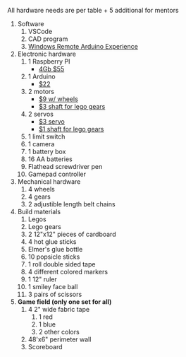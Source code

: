 All hardware needs are per table + 5 additional for mentors
1. Software
    1. VSCode
    1. CAD program
    1. [Windows Remote Arduino Experience](https://www.microsoft.com/en-us/p/windows-remote-arduino-experience/9nblggh2041m?activetab=pivot:overviewtab)
1. Electronic hardware
    1. 1 Raspberry PI
        - [4Gb $55](https://www.adafruit.com/product/4296?gclid=Cj0KCQiAn8nuBRCzARIsAJcdIfM7M8-ldAFSEGsy-fauD9wKoMNAFyJ-1vO8kHnkKL6vZ-1eewnjpJEaAj_JEALw_wcB)
    1. 1 Arduino
        - [$22](https://www.robotshop.com/en/arduino-uno-r3-usb-microcontroller.html)
    1. 2 motors
        - [$9 w/ wheels](https://www.amazon.com/gp/aw/d/B07VBXXT9M/ref=sspa_mw_detail_5?ie=UTF8&psc=1)
        - [$3 shaft for lego gears](https://www.adafruit.com/product/3810)
    1. 2 servos
        - [$3 servo](https://hobbyking.com/en_us/hxt900-micro-servo-1-6kg-0-12sec-9g.html)
        - [$1 shaft for lego gears](https://www.adafruit.com/product/4252)
    1. 1 limit switch
    1. 1 camera
    1. 1 battery box
    1. 16 AA batteries
    1. Flathead screwdriver pen
    1. Gamepad controller
1. Mechanical hardware
    1. 4 wheels
    1. 4 gears
    1. 2 adjustible length belt chains
1. Build materials
    1. Legos
    1. Lego gears
    1. 2 12"x12" pieces of cardboard
    1. 4 hot glue sticks
    1. Elmer's glue bottle
    1. 10 popsicle sticks
    1. 1 roll double sided tape
    1. 4 different colored markers
    1. 1 12" ruler
    1. 1 smiley face ball
    1. 3 pairs of scissors
1. **Game field (only one set for all)**
    1. 4 2" wide fabric tape
        1. 1 red
        1. 1 blue
        1. 2 other colors
    1. 48'x6" perimeter wall
    1. Scoreboard
